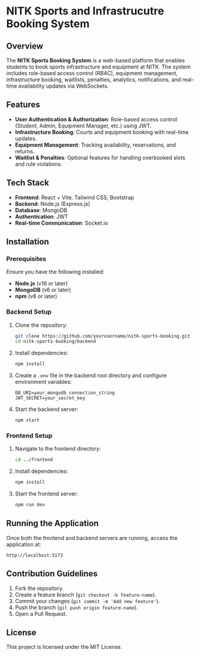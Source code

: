 # NITK Sports and Infrastrucutre Booking System

## Overview
The **NITK Sports Booking System** is a web-based platform that enables students to book sports infrastructure and equipment at NITK. The system includes role-based access control (RBAC), equipment management, infrastructure booking, waitlists, penalties, analytics, notifications, and real-time availability updates via WebSockets.

## Features
- **User Authentication & Authorization**: Role-based access control (Student, Admin, Equipment Manager, etc.) using JWT.
- **Infrastructure Booking**: Courts and equipment booking with real-time updates.
- **Equipment Management**: Tracking availability, reservations, and returns.
- **Waitlist & Penalties**: Optional features for handling overbooked slots and rule violations.

## Tech Stack
- **Frontend**: React + Vite, Tailwind CSS, Bootstrap
- **Backend**: Node.js (Express.js)
- **Database**: MongoDB
- **Authentication**: JWT
- **Real-time Communication**: Socket.io

## Installation

### Prerequisites
Ensure you have the following installed:
- **Node.js** (v16 or later)
- **MongoDB** (v6 or later)
- **npm** (v8 or later)

### Backend Setup
1. Clone the repository:
   ```bash
   git clone https://github.com/yourusername/nitk-sports-booking.git
   cd nitk-sports-booking/backend
   ```

2. Install dependencies:
   ```bash
   npm install
   ```

3. Create a `.env` file in the backend root directory and configure environment variables:
   ```env
   DB_URI=your_mongodb_connection_string
   JWT_SECRET=your_secret_key
   ```

4. Start the backend server:
   ```bash
   npm start
   ```

### Frontend Setup
1. Navigate to the frontend directory:
   ```bash
   cd ../frontend
   ```

2. Install dependencies:
   ```bash
   npm install
   ```

3. Start the frontend server:
   ```bash
   npm run dev
   ```

## Running the Application
Once both the frontend and backend servers are running, access the application at:
```
http://localhost:5173
```

## Contribution Guidelines
1. Fork the repository.
2. Create a feature branch (`git checkout -b feature-name`).
3. Commit your changes (`git commit -m 'Add new feature'`).
4. Push the branch (`git push origin feature-name`).
5. Open a Pull Request.

## License
This project is licensed under the MIT License.

